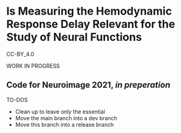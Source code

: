 # Is Measuring the Hemodynamic Response Delay Relevant for the Study of Neural Functions
CC-BY_4.0

WORK IN PROGRESS
## Code for Neuroimage 2021, _in preperation_
TO-DOS
- Clean up to leave only the essential
- Move the main branch into a dev branch
- Move this branch into a release branch
